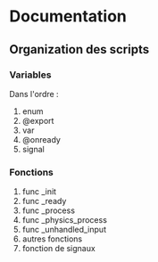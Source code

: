 # Documentation

## Organization des scripts

### Variables

Dans l'ordre :
1. enum
2. @export
3. var
4. @onready
5. signal

### Fonctions

1. func _init
2. func _ready
3. func _process
4. func _physics_process
5. func _unhandled_input
6. autres fonctions
7. fonction de signaux
